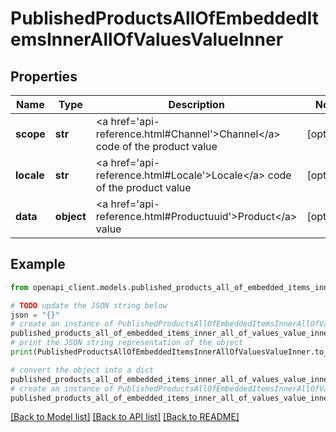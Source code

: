 # PublishedProductsAllOfEmbeddedItemsInnerAllOfValuesValueInner


## Properties

Name | Type | Description | Notes
------------ | ------------- | ------------- | -------------
**scope** | **str** | &lt;a href&#x3D;&#39;api-reference.html#Channel&#39;&gt;Channel&lt;/a&gt; code of the product value | [optional] 
**locale** | **str** | &lt;a href&#x3D;&#39;api-reference.html#Locale&#39;&gt;Locale&lt;/a&gt; code of the product value | [optional] 
**data** | **object** | &lt;a href&#x3D;&#39;api-reference.html#Productuuid&#39;&gt;Product&lt;/a&gt; value | [optional] 

## Example

```python
from openapi_client.models.published_products_all_of_embedded_items_inner_all_of_values_value_inner import PublishedProductsAllOfEmbeddedItemsInnerAllOfValuesValueInner

# TODO update the JSON string below
json = "{}"
# create an instance of PublishedProductsAllOfEmbeddedItemsInnerAllOfValuesValueInner from a JSON string
published_products_all_of_embedded_items_inner_all_of_values_value_inner_instance = PublishedProductsAllOfEmbeddedItemsInnerAllOfValuesValueInner.from_json(json)
# print the JSON string representation of the object
print(PublishedProductsAllOfEmbeddedItemsInnerAllOfValuesValueInner.to_json())

# convert the object into a dict
published_products_all_of_embedded_items_inner_all_of_values_value_inner_dict = published_products_all_of_embedded_items_inner_all_of_values_value_inner_instance.to_dict()
# create an instance of PublishedProductsAllOfEmbeddedItemsInnerAllOfValuesValueInner from a dict
published_products_all_of_embedded_items_inner_all_of_values_value_inner_from_dict = PublishedProductsAllOfEmbeddedItemsInnerAllOfValuesValueInner.from_dict(published_products_all_of_embedded_items_inner_all_of_values_value_inner_dict)
```
[[Back to Model list]](../README.md#documentation-for-models) [[Back to API list]](../README.md#documentation-for-api-endpoints) [[Back to README]](../README.md)


